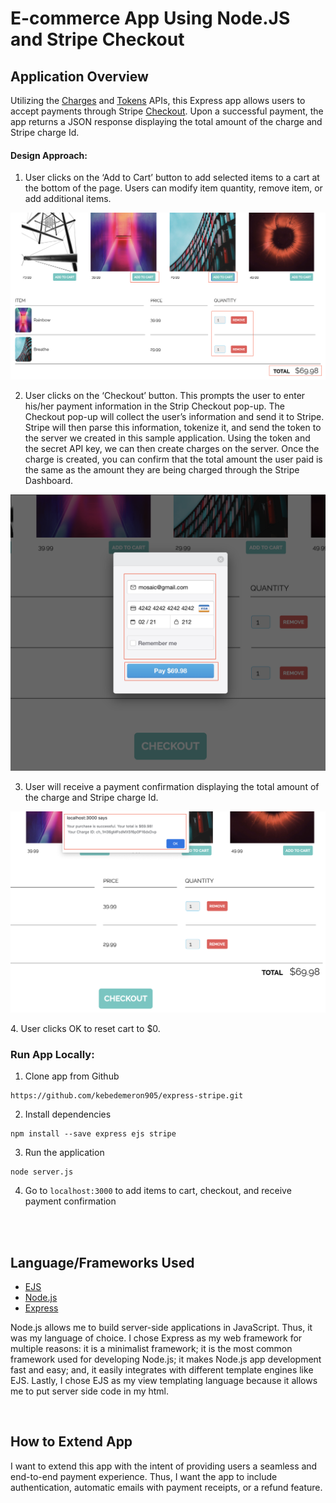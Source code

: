 # E-commerce App Using Node.JS and Stripe Checkout

## Application Overview 

Utilizing the [Charges](https://stripe.com/docs/api/charges) and [Tokens](https://stripe.com/docs/api/tokens) APIs, this Express app allows users to accept payments through Stripe [Checkout](https://stripe.com/docs/payments/checkout). Upon a successful payment, the app returns a JSON response displaying the total amount of the charge and Stripe charge Id.

#### Design Approach:

1. User clicks on the ‘Add to Cart’ button to add selected items to a cart at the bottom of the page. Users can modify item quantity, remove item, or add additional items.

![Add to Cart](images/image2.png)

2. User clicks on the ‘Checkout’ button. This prompts the user to enter his/her payment information in the Strip Checkout pop-up. 
The Checkout pop-up will collect the user’s information and send it to Stripe. Stripe will then parse this information, tokenize it, and send the token to the server we created in this sample application. Using the token and the secret API key, we can then create charges on the server. 
Once the charge is created, you can confirm that the total amount the user paid is the same as the amount they are being charged through the Stripe Dashboard.

![Enter Payment Info](images/image3.png)

</b>
</b>
</b>

3. User will receive a payment confirmation displaying the total amount of the charge and Stripe charge Id.

![Payment Confirmation](images/image4.png)

</b>
</b>
4. User clicks OK to reset cart to $0. 

</b>
</b>



### Run App Locally:


1. Clone app from Github

```
https://github.com/kebedemeron905/express-stripe.git
```


2. Install dependencies

```
npm install --save express ejs stripe
```

3. Run the application

```
node server.js
```

4. Go to `localhost:3000` to add items to cart, checkout, and receive payment confirmation

</br>
</br>

## Language/Frameworks Used

* [EJS](https://ejs.co/)
* [Node.js](https://nodejs.org/en/about/)
* [Express](https://expressjs.com/)

Node.js allows me to build server-side applications in JavaScript. Thus, it was my language of choice. I chose Express as my web framework for multiple reasons: it is a minimalist framework; it is the most common framework used for developing Node.js; it makes Node.js app development fast and easy; and, it easily integrates with different template engines like EJS. Lastly, I chose EJS as my view templating language because it allows me to put server side code in my html.

</br>

## How to Extend App 

I want to extend this app with the intent of providing users a seamless and end-to-end payment experience. Thus, I want the app to include authentication, automatic emails with payment receipts, or a refund feature. 

